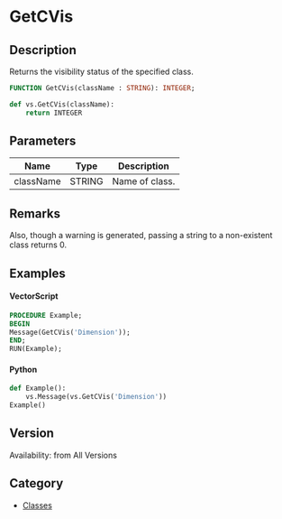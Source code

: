 # GetCVis

## Description
Returns the visibility status of the specified class.

```pascal
FUNCTION GetCVis(className : STRING): INTEGER;
```

```python
def vs.GetCVis(className):
    return INTEGER
```

## Parameters
|Name|Type|Description|
|---|---|---|
|className|STRING|Name of class.|

## Remarks
Also, though a warning is generated, passing a string to a non-existent class returns 0.

## Examples
#### VectorScript ####
```pascal
PROCEDURE Example;
BEGIN
Message(GetCVis('Dimension'));
END;
RUN(Example);
```
#### Python ####
```python
def Example():
	vs.Message(vs.GetCVis('Dimension'))
Example()
```

## Version
Availability: from All Versions

## Category
* [Classes](../Categories/Classes.md)
